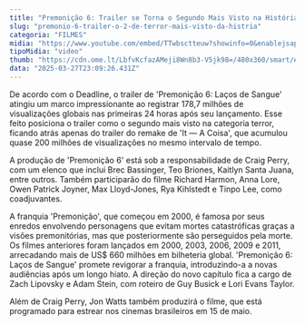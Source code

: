 ```yaml
---
title: "Premonição 6: Trailer se Torna o Segundo Mais Visto na História do Cinema de Terror"
slug: "premonio-6-trailer-o-2-de-terror-mais-visto-da-histria"
categoria: "FILMES"
midia: "https://www.youtube.com/embed/TTwbsctteuw?showinfo=0&enablejsapi=1"
tipoMidia: "video"
thumb: "https://cdn.ome.lt/LbfvKcfazAMeji8Wn8b3-V5jk98=/480x360/smart/extras/conteudos/Design_sem_nome_-_2025-03-27T194810.347.png"
data: "2025-03-27T23:09:26.431Z"
---
```


De acordo com o Deadline, o trailer de 'Premonição 6: Laços de Sangue' atingiu um marco impressionante ao registrar 178,7 milhões de visualizações globais nas primeiras 24 horas após seu lançamento. Esse feito posiciona o trailer como o segundo mais visto na categoria terror, ficando atrás apenas do trailer do remake de 'It — A Coisa', que acumulou quase 200 milhões de visualizações no mesmo intervalo de tempo.

A produção de 'Premonição 6' está sob a responsabilidade de Craig Perry, com um elenco que inclui Brec Bassinger, Teo Briones, Kaitlyn Santa Juana, entre outros. Também participarão do filme Richard Harmon, Anna Lore, Owen Patrick Joyner, Max Lloyd-Jones, Rya Kihlstedt e Tinpo Lee, como coadjuvantes.

A franquia 'Premonição', que começou em 2000, é famosa por seus enredos envolvendo personagens que evitam mortes catastróficas graças a visões premonitórias, mas que posteriormente são perseguidos pela morte. Os filmes anteriores foram lançados em 2000, 2003, 2006, 2009 e 2011, arrecadando mais de US$ 660 milhões em bilheteria global. 'Premonição 6: Laços de Sangue' promete revigorar a franquia, introduzindo-a a novas audiências após um longo hiato. A direção do novo capítulo fica a cargo de Zach Lipovsky e Adam Stein, com roteiro de Guy Busick e Lori Evans Taylor.

Além de Craig Perry, Jon Watts também produzirá o filme, que está programado para estrear nos cinemas brasileiros em 15 de maio.